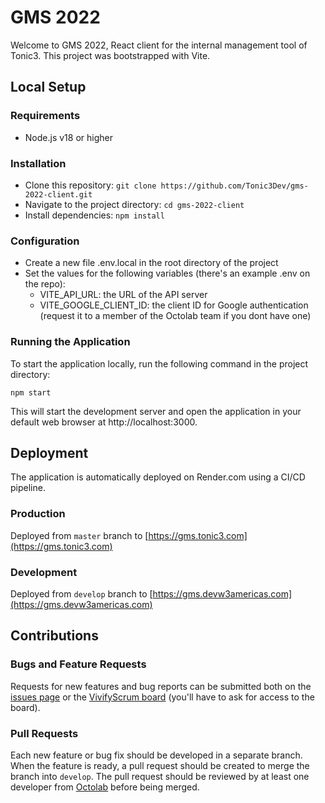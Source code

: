 # GMS 2022

Welcome to GMS 2022, React client for the internal management tool of Tonic3. This project was bootstrapped with Vite.

## Local Setup

### Requirements

-   Node.js v18 or higher

### Installation

-   Clone this repository: `git clone https://github.com/Tonic3Dev/gms-2022-client.git`
-   Navigate to the project directory: `cd gms-2022-client`
-   Install dependencies: `npm install`

### Configuration

-   Create a new file .env.local in the root directory of the project
-   Set the values for the following variables (there's an example .env on the repo):
    -   VITE_API_URL: the URL of the API server
    -   VITE_GOOGLE_CLIENT_ID: the client ID for Google authentication (request it to a member of the Octolab team if you dont have one)

### Running the Application

To start the application locally, run the following command in the project directory:

`npm start`

This will start the development server and open the application in your default web browser at http://localhost:3000.

## Deployment

The application is automatically deployed on Render.com using a CI/CD pipeline.

### Production

Deployed from `master` branch to [https://gms.tonic3.com](https://gms.tonic3.com)

### Development

Deployed from `develop` branch to [https://gms.devw3americas.com](https://gms.devw3americas.com)

## Contributions

### Bugs and Feature Requests

Requests for new features and bug reports can be submitted both on the [issues page](https://github.com/Tonic3Dev/gms-2022-client/issues) or the [VivifyScrum board](https://app.vivifyscrum.com/boards/114315) (you'll have to ask for access to the board).

### Pull Requests

Each new feature or bug fix should be developed in a separate branch. When the feature is ready, a pull request should be created to merge the branch into `develop`. The pull request should be reviewed by at least one developer from [Octolab](mailto:octolab@tonic3.com) before being merged.
